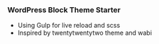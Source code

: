 ### WordPress Block Theme Starter

- Using Gulp for live reload and scss
- Inspired by twentytwentytwo theme and wabi

